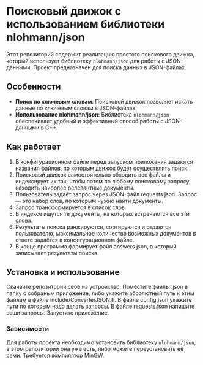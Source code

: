 # Поисковый движок с использованием библиотеки nlohmann/json

Этот репозиторий содержит реализацию простого поискового движка, который использует библиотеку `nlohmann/json` для работы с JSON-данными. Проект предназначен для поиска данных в JSON-файлах.

## Особенности

- **Поиск по ключевым словам**: Поисковой движок позволяет искать данные по ключевым словам в JSON-файлах.
- **Использование nlohmann/json**: Библиотека `nlohmann/json` обеспечивает удобный и эффективный способ работы с JSON-данными в C++.

## Как работает

1. В конфигурационном файле перед запуском приложения задаются названия
файлов, по которым движок будет осуществлять поиск.
2. Поисковый движок самостоятельно обходить все файлы и
индексирует их так, чтобы потом по любому поисковому запросу находить наиболее
релевантные документы.
3. Пользователь задаёт запрос через JSON-файл requests.json. Запрос — это
набор слов, по которым нужно найти документы.
4. Запрос трансформируется в список слов.
5. В индексе ищутся те документы, на которых встречаются все эти слова.
6. Результаты поиска ранжируются, сортируются и отдаются пользователю,
максимальное количество возможных документов в ответе задаётся в
конфигурационном файле.
7. В конце программа формирует файл answers.json, в который записывает
результаты поиска.



## Установка и использование
Скачайте репозиторий себе на устройство.
Поместите файлы .json в папку с собраным приложение, либо укажите абсолютный путь к этим файлам в файле include/ConverterJSON.h.
В файле config.json укажите пути по которым надо делать запросы.
В файле requests.json напишите ваши запросы.
Запустите приложение.

### Зависимости

Для работы проекта необходимо установить библиотеку `nlohmann/json`, в этом репозитории она уже есть, либо можете переустановить её сами. 
Требуется компилятор MinGW.
